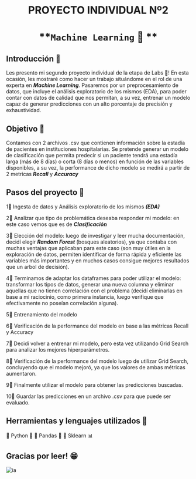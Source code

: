 

# <h1 align=center> **PROYECTO INDIVIDUAL Nº2** </h1>

# <h1 align=center>**`Machine Learning` 🤖 **</h1>

## **Introducción :paperclip:**

Les presento mi segundo proyecto individual de la etapa de Labs :microscope:!
En esta ocasión, les mostraré como hacer un trabajo situándome en el rol de una experta en ***Machine Learning***. Pasaremos por un preprocesamiento de datos, que incluye el análisis exploratorio de los mismos (EDA), para poder contar con datos de calidad que nos permitan, a su vez, entrenar un modelo capaz de generar predicciones con un alto porcentaje de precisión y exhaustividad.  

## **Objetivo :paperclip:**

Contamos con 2 archivos .csv que contienen información sobre la estadía de pacientes en instituciones hospitalarias. Se pretende generar un modelo de clasificación que permita predecir si un paciente tendrá una estadía larga (más de 8 días) o corta (8 días o menos) en función de las variables disponibles, a su vez, la performance de dicho modelo se medirá a partir de 2 metricas ***Recall*** y ***Accuracy***

  
## **Pasos del proyecto :paperclip:**

1:small_blue_diamond: Ingesta de datos y Análisis exploratorio de los mismos ***(EDA)***

2:small_blue_diamond: Analizar que tipo de problemática deseaba responder mi modelo: en este caso vemos que es de ***Clasificación***

3:small_blue_diamond: Elección del modelo: luego de investigar y leer mucha documentación, decidí elegir ***Random Forest*** (bosques aleatorios), ya que contaba con muchas ventajas que aplicaban para este caso (son muy útiles en la exploración de datos, permiten identificar de forma rápida y eficiente las variables más importantes y en muchos casos consigue mejores resultados que un arbol de decisión).

4:small_blue_diamond: Terminamos de adaptar los dataframes para poder utilizar el modelo: transformar los tipos de datos, generar una nueva columna y eliminar aquellas que no tienen correlación con el problema (decidí eliminarlas en base a mi raciocinio, como primera instancia, luego verifique que efectivamente no poseían correlación alguna).

5:small_blue_diamond: Entrenamiento del modelo

6:small_blue_diamond: Verificación de la performance del modelo en base a las métricas Recall y Accuracy

7:small_blue_diamond: Decidí volver a entrenar mi modelo, pero esta vez utilizando Grid Search para analizar los mejores hiperparámetros.

8:small_blue_diamond: Verificación de la performance del modelo luego de utilizar Grid Search, concluyendo que el modelo mejoró, ya que los valores de ambas métricas aumentaron.

9:small_blue_diamond: Finalmente utilizar el modelo para obtener las predicciones buscadas.

10:small_blue_diamond: Guardar las predicciones en un archivo .csv para que puede ser evaluado.


## **Herramientas y lenguajes utilizados :paperclip:**

:small_blue_diamond: Python :snake:
:small_orange_diamond: Pandas :panda_face:
:small_orange_diamond: Sklearn :bar_chart:


## **Gracias por leer! :grin:**


![ia](https://user-images.githubusercontent.com/82453305/207988802-7c8a9e4d-938b-4cc9-aeb2-a960f4695649.jpg)
